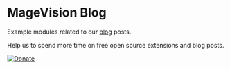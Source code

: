 # MageVision Blog
Example modules related to our [blog](https://www.magevision.com/blog/) posts.

Help us to spend more time on free open source extensions and blog posts.

[![Donate](https://img.shields.io/badge/Donate-PayPal-blue.svg)](https://www.paypal.com/cgi-bin/webscr?cmd=_s-xclick&hosted_button_id=FGX4ZN5Z6LGJ6)
